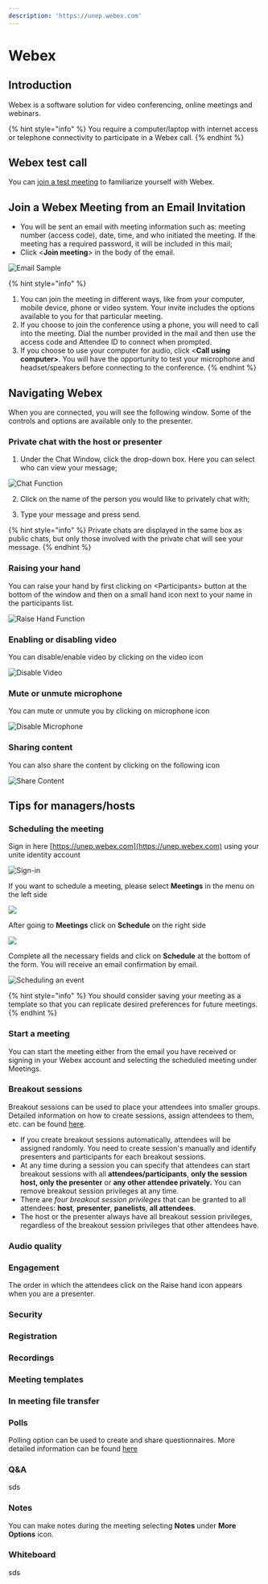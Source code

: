 ```yaml
---
description: 'https://unep.webex.com'
---
```


# Webex

## Introduction

Webex is a software solution for video conferencing, online meetings and webinars. 

{% hint style="info" %}
You require a computer/laptop with internet access or telephone connectivity to participate in a Webex call.
{% endhint %}

## Webex test call

You can [join a test meeting](https://www.webex.com/test-meeting.html/) to familiarize yourself with Webex. 

## Join a Webex Meeting from an Email Invitation 

* You will be sent an email with meeting information such as: meeting number \(access code\), date, time, and who initiated the meeting. If the meeting has a required password, it will be included in this mail;
* Click &lt;**Join meeting**&gt; in the body of the email.

![Email Sample](../.gitbook/assets/join-meeting-corrected.png)

{% hint style="info" %}
1. You can join the meeting in different ways, like from your computer, mobile device, phone or video system. Your invite includes the options available to you for that particular meeting.   
2. If you choose to join the conference using a phone, you will need to call into the meeting. Dial the number provided in the mail and then use the access code and Attendee ID to connect when prompted.
3. If you choose to use your computer for audio, click &lt;**Call using computer&gt;**. You will have the opportunity to test your microphone and headset/speakers before connecting to the conference.
{% endhint %}

## Navigating Webex

When you are connected, you will see the following window. Some of the controls and options are available only to the presenter. 

### **Private chat with the host or presenter**

1. Under the Chat Window, click the drop-down box. Here you can select who can view your message;

![Chat Function](../.gitbook/assets/chat.png)

2. Click on the name of the person you would like to privately chat with;

3. Type your message and press send.

{% hint style="info" %}
Private chats are displayed in the same box as public chats, but only those involved with the private chat will see your message. 
{% endhint %}

### Raising your hand

You can raise your hand by first clicking on &lt;Participants&gt; button at the bottom of the window and then on a small hand icon next to your name in the participants list.  

![Raise Hand Function](../.gitbook/assets/participants.png)

### Enabling or disabling video

You can disable/enable video by clicking on the video icon

![Disable Video](../.gitbook/assets/videocamera.png)

### Mute or unmute microphone

You can mute or unmute you by clicking on microphone icon

![Disable Microphone](../.gitbook/assets/microphone.png)

### Sharing content

You can also share the content by clicking on the following icon

![Share Content](../.gitbook/assets/content-sharing.png)

## Tips for managers/hosts

### Scheduling the meeting

Sign in here  [https://unep.webex.com](https://unep.webex.com) using your unite identity account

![Sign-in ](../.gitbook/assets/sign-in-hosts.png)

If you want to schedule a meeting, please select **Meetings** in the menu on the left side 

![](../.gitbook/assets/meeting.png)

After going to **Meetings** click on **Schedule** on the right side

![](../.gitbook/assets/scheduleameeting-last.png)

Complete all the necessary fields and click on **Schedule** at the bottom of the form. You will receive an email confirmation by email.

![Scheduling an event](../.gitbook/assets/schdule-meeting-registration-form.png)

{% hint style="info" %}
You should consider saving your meeting as a template so that you can replicate desired preferences for future meetings.
{% endhint %}

### Start a meeting

You can start the meeting either from the email you have received or signing in your Webex account and selecting the scheduled meeting under Meetings.

### Breakout sessions

Breakout sessions can be used to place your attendees into smaller groups. Detailed information on how to create sessions, assign attendees to them, etc. can be found [here](https://help.webex.com/en-us/8cckd2/Manage-Breakout-Sessions-in-Cisco-Webex-Training).

* If you create breakout sessions automatically, attendees will be assigned randomly. You need to create session's manually and identify presenters and participants for each breakout sessions.
* At any time during a session you can specify that attendees can start breakout sessions with all **attendees/participants**, **only the session host, only the presenter** or **any other attendee privately.** You can remove breakout session privileges at any time.
* There are _four breakout session privileges_ that can be granted to all attendees: **host**, **presenter**, **panelists**, **all attendees**.
* The host or the presenter always have all breakout session privileges, regardless of the breakout session privileges that other attendees have. 

### Audio quality

### Engagement

The order in which the attendees click on the Raise hand icon appears when you are a presenter.

### Security

### Registration

### Recordings

### Meeting templates

### In meeting file transfer

### Polls

Polling option can be used to create and share questionnaires. More detailed information can be found [here](https://help.webex.com/en-us/n0pdj9x/Start-a-Poll-in-Cisco-Webex-Meetings)

### Q&A

sds

### Notes

You can make notes during the meeting selecting **Notes** under **More Options** icon.

### Whiteboard

sds

